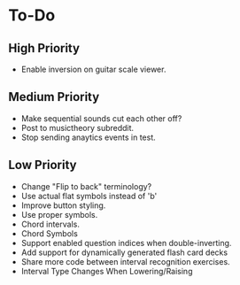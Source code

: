 # To-Do
## High Priority
* Enable inversion on guitar scale viewer.
## Medium Priority
* Make sequential sounds cut each other off?
* Post to musictheory subreddit.
* Stop sending anaytics events in test.
## Low Priority
* Change "Flip to back" terminology?
* Use actual flat symbols instead of 'b'
* Improve button styling.
* Use proper symbols.
* Chord intervals.
* Chord Symbols
* Support enabled question indices when double-inverting.
* Add support for dynamically generated flash card decks
* Share more code between interval recognition exercises.
* Interval Type Changes When Lowering/Raising